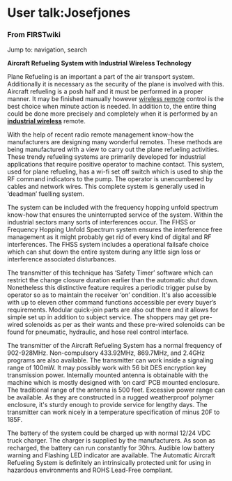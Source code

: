 

# User talk:Josefjones

### From FIRSTwiki

Jump to: navigation, search

**Aircraft Refueling System with Industrial Wireless Technology**

  

Plane Refueling is an important a part of the air transport system.
Additionally it is necessary as the security of the plane is involved with
this. Aircraft refueling is a posh half and it must be performed in a proper
manner. It may be finished manually however [wireless
remote](http://www.evidencewarehouse.ocp.dc.govUser_talk:Josefjones
"http://www.evidencewarehouse.ocp.dc.govUser_talk:Josefjones" )
control is the best choice when minute action is needed. In addition to, the
entire thing could be done more precisely and completely when it is performed
by an [**industrial wireless**](http://www.baseng.com/
"http://www.baseng.com/" ) remote.

With the help of recent radio remote management know-how the manufacturers are
designing many wonderful remotes. These methods are being manufactured with a
view to carry out the plane refueling activities. These trendy refueling
systems are primarily developed for industrial applications that require
positive operator to machine contact. This system, used for plane refueling,
has a wi-fi set off switch which is used to ship the RF command indicators to
the pump. The operator is unencumbered by cables and network wires. This
complete system is generally used in ‘deadman’ fuelling system.

The system can be included with the frequency hopping unfold spectrum know-how
that ensures the uninterrupted service of the system. Within the industrial
sectors many sorts of interferences occur. The FHSS or Frequency Hopping
Unfold Spectrum system ensures the interference free management as it might
probably get rid of every kind of digital and RF interferences. The FHSS
system includes a operational failsafe choice which can shut down the entire
system during any little sign loss or interference associated disturbances.

The transmitter of this technique has ‘Safety Timer’ software which can
restrict the change closure duration earlier than the automatic shut down.
Nonetheless this distinctive feature requires a periodic trigger pulse by
operator so as to maintain the receiver ‘on’ condition. It's also accessible
with up to eleven other command functions accessible per every buyer’s
requirements. Modular quick-join parts are also out there and it allows for
simple set up in addition to subject service. The shoppers may get pre-wired
solenoids as per as their wants and these pre-wired solenoids can be found for
pneumatic, hydraulic, and hose reel control interface.

The transmitter of the Aircraft Refueling System has a normal frequency of
902-928MHz. Non-compulsory 433.92MHz, 869.7MHz, and 2.4GHz programs are also
available. The transmitter can work inside a signaling range of 100mW. It may
possibly work with 56 bit DES encryption key transmission power. Internally
mounted antenna is obtainable with the machine which is mostly designed with
‘on card’ PCB mounted enclosure. The traditional range of the antenna is 500
feet. Excessive power range can be available. As they are constructed in a
rugged weatherproof polymer enclosure, it's sturdy enough to provide service
for lengthy days. The transmitter can work nicely in a temperature
specification of minus 20F to 185F.

The battery of the system could be charged up with normal 12/24 VDC truck
charger. The charger is supplied by the manufacturers. As soon as recharged,
the battery can run constantly for 30hrs. Audible low battery warning and
Flashing LED indicator are available. The Automatic Aircraft Refueling System
is definitely an intrinsically protected unit for using in hazardous
environments and ROHS Lead-Free compliant.

